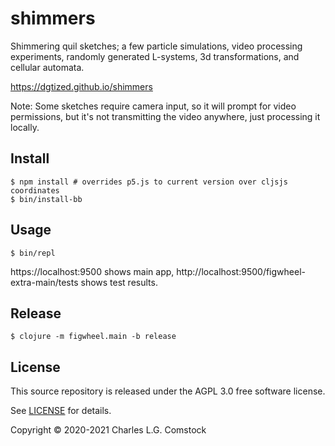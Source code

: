 # shimmers

Shimmering quil sketches; a few particle simulations, video processing
experiments, randomly generated L-systems, 3d transformations, and cellular
automata.

https://dgtized.github.io/shimmers

Note: Some sketches require camera input, so it will prompt for video
permissions, but it's not transmitting the video anywhere, just processing it
locally.

## Install

    $ npm install # overrides p5.js to current version over cljsjs coordinates
    $ bin/install-bb

## Usage

    $ bin/repl

https://localhost:9500 shows main app,
http://localhost:9500/figwheel-extra-main/tests shows test results.

## Release

    $ clojure -m figwheel.main -b release

## License

This source repository is released under the AGPL 3.0 free software license.

See [LICENSE](LICENSE) for details.

Copyright © 2020-2021 Charles L.G. Comstock
